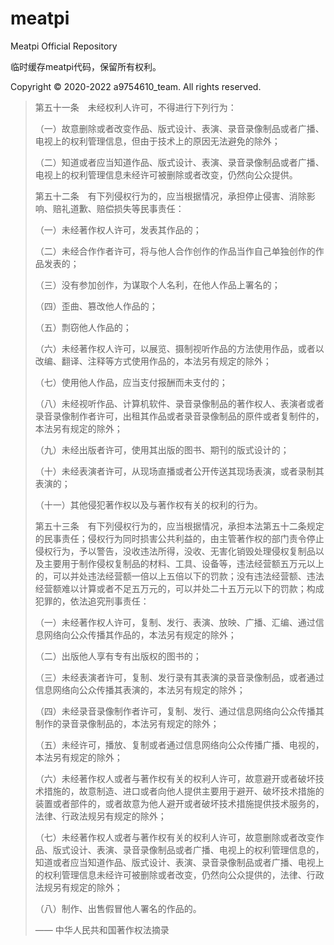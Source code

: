 # meatpi
Meatpi Official Repository

临时缓存meatpi代码，保留所有权利。

Copyright © 2020-2022 a9754610_team. All rights reserved.

> 第五十一条　未经权利人许可，不得进行下列行为：
> 
> （一）故意删除或者改变作品、版式设计、表演、录音录像制品或者广播、电视上的权利管理信息，但由于技术上的原因无法避免的除外；
> 
> （二）知道或者应当知道作品、版式设计、表演、录音录像制品或者广播、电视上的权利管理信息未经许可被删除或者改变，仍然向公众提供。
> 
> 第五十二条　有下列侵权行为的，应当根据情况，承担停止侵害、消除影响、赔礼道歉、赔偿损失等民事责任：
> 
> （一）未经著作权人许可，发表其作品的；
> 
> （二）未经合作作者许可，将与他人合作创作的作品当作自己单独创作的作品发表的；
> 
> （三）没有参加创作，为谋取个人名利，在他人作品上署名的；
> 
> （四）歪曲、篡改他人作品的；
> 
> （五）剽窃他人作品的；
> 
> （六）未经著作权人许可，以展览、摄制视听作品的方法使用作品，或者以改编、翻译、注释等方式使用作品的，本法另有规定的除外；
> 
> （七）使用他人作品，应当支付报酬而未支付的；
> 
> （八）未经视听作品、计算机软件、录音录像制品的著作权人、表演者或者录音录像制作者许可，出租其作品或者录音录像制品的原件或者复制件的，本法另有规定的除外；
>
>（九）未经出版者许可，使用其出版的图书、期刊的版式设计的；
>
>（十）未经表演者许可，从现场直播或者公开传送其现场表演，或者录制其表演的；
>
>（十一）其他侵犯著作权以及与著作权有关的权利的行为。
>
>第五十三条　有下列侵权行为的，应当根据情况，承担本法第五十二条规定的民事责任；侵权行为同时损害公共利益的，由主管著作权的部门责令停止侵权行为，予以警告，没收违法所得，没收、无害化销毁处理侵权复制品以及主要用于制作侵权复制品的材料、工具、设备等，违法经营额五万元以上的，可以并处违法经营额一倍以上五倍以下的罚款；没有违法经营额、违法经营额难以计算或者不足五万元的，可以并处二十五万元以下的罚款；构成犯罪的，依法追究刑事责任：
>
>（一）未经著作权人许可，复制、发行、表演、放映、广播、汇编、通过信息网络向公众传播其作品的，本法另有规定的除外；
>
>（二）出版他人享有专有出版权的图书的；
>
>（三）未经表演者许可，复制、发行录有其表演的录音录像制品，或者通过信息网络向公众传播其表演的，本法另有规定的除外；
>
>（四）未经录音录像制作者许可，复制、发行、通过信息网络向公众传播其制作的录音录像制品的，本法另有规定的除外；
>
>（五）未经许可，播放、复制或者通过信息网络向公众传播广播、电视的，本法另有规定的除外；
>
>（六）未经著作权人或者与著作权有关的权利人许可，故意避开或者破坏技术措施的，故意制造、进口或者向他人提供主要用于避开、破坏技术措施的装置或者部件的，或者故意为他人避开或者破坏技术措施提供技术服务的，法律、行政法规另有规定的除外；
>
>（七）未经著作权人或者与著作权有关的权利人许可，故意删除或者改变作品、版式设计、表演、录音录像制品或者广播、电视上的权利管理信息的，知道或者应当知道作品、版式设计、表演、录音录像制品或者广播、电视上的权利管理信息未经许可被删除或者改变，仍然向公众提供的，法律、行政法规另有规定的除外；
>
>（八）制作、出售假冒他人署名的作品的。
>
> —— 中华人民共和国著作权法摘录
